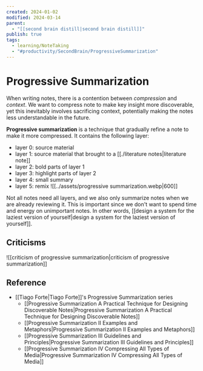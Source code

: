 ```yaml
---
created: 2024-01-02
modified: 2024-03-14
parent:
  - "[[second brain distill|second brain distill]]"
publish: true
tags:
  - learning/NoteTaking
  - "#productivity/SecondBrain/ProgressiveSummarization"
---
```


# Progressive Summarization

When writing notes, there is a contention between *compression* and *context*. We want to compress note to make key insight more discoverable, yet this inevitably involves sacrificing context, potentially making the notes less understandable in the future.

**Progressive summarization** is a technique that gradually refine a note to make it more compressed. It contains the following layer:
- layer 0: source material
- layer 1: source material that brought to a [[./literature notes|literature note]]
- layer 2: bold parts of layer 1
- layer 3: highlight parts of layer 2
- layer 4: small summary
- layer 5: remix
![[../assets/progressive summarization.webp|600]]

Not all notes need all layers, and we also only summarize notes when we are already reviewing it. This is important since we don't want to spend time and energy on unimportant notes. In other words, [[design a system for the laziest version of yourself|design a system for the laziest version of yourself]].

## Criticisms
![[criticism of progressive summarization|criticism of progressive summarization]]

## Reference
- [[Tiago Forte|Tiago Forte]]'s Progressive Summarization series
  - [[Progressive Summarization A Practical Technique for Designing Discoverable Notes|Progressive Summarization A Practical Technique for Designing Discoverable Notes]]
  - [[Progressive Summarization II Examples and Metaphors|Progressive Summarization II Examples and Metaphors]]
  - [[Progressive Summarization III Guidelines and Principles|Progressive Summarization III Guidelines and Principles]]
  - [[Progressive Summarization IV Compressing All Types of Media|Progressive Summarization IV Compressing All Types of Media]]